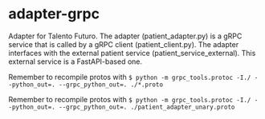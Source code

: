 # adapter-grpc

Adapter for Talento Futuro. The adapter (patient_adapter.py) is a gRPC service that is called by a gRPC client
(patient_client.py). The adapter interfaces with the external patient service (patient_service_external). 
This external service is a FastAPI-based one.

Remember to recompile protos with `$ python -m grpc_tools.protoc -I./ --python_out=. --grpc_python_out=. ./*.proto`

Remember to recompile protos with `$ python -m grpc_tools.protoc -I./ --python_out=. --grpc_python_out=. ./patient_adapter_unary.proto`